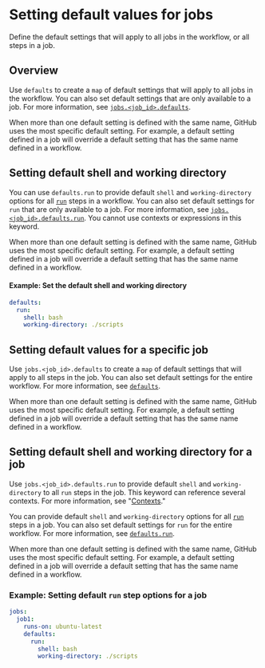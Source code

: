 # Setting default values for jobs

Define the default settings that will apply to all jobs in the workflow, or all steps in a job.

## Overview

Use `defaults` to create a `map` of default settings that will apply to all jobs in the workflow. You can also set default settings that are only available to a job. For more information, see [`jobs.<job_id>.defaults`](/actions/using-workflows/workflow-syntax-for-github-actions#jobsjob_iddefaults).

When more than one default setting is defined with the same name, GitHub uses the most specific default setting. For example, a default setting defined in a job will override a default setting that has the same name defined in a workflow.

## Setting default shell and working directory

You can use `defaults.run` to provide default `shell` and `working-directory` options for all [`run`](/actions/using-workflows/workflow-syntax-for-github-actions#jobsjob_idstepsrun) steps in a workflow. You can also set default settings for `run` that are only available to a job. For more information, see [`jobs.<job_id>.defaults.run`](/actions/using-workflows/workflow-syntax-for-github-actions#jobsjob_iddefaultsrun). You cannot use contexts or expressions in this keyword.

When more than one default setting is defined with the same name, GitHub uses the most specific default setting. For example, a default setting defined in a job will override a default setting that has the same name defined in a workflow.

#### Example: Set the default shell and working directory

```yaml
defaults:
  run:
    shell: bash
    working-directory: ./scripts
```

## Setting default values for a specific job

Use `jobs.<job_id>.defaults` to create a `map` of default settings that will apply to all steps in the job. You can also set default settings for the entire workflow. For more information, see [`defaults`](/actions/using-workflows/workflow-syntax-for-github-actions#defaults).

When more than one default setting is defined with the same name, GitHub uses the most specific default setting. For example, a default setting defined in a job will override a default setting that has the same name defined in a workflow.

## Setting default shell and working directory for a job

Use `jobs.<job_id>.defaults.run` to provide default `shell` and `working-directory` to all `run` steps in the job. This keyword can reference several contexts. For more information, see "[Contexts](/actions/learn-github-actions/contexts#context-availability)."

You can provide default `shell` and `working-directory` options for all [`run`](/actions/using-workflows/workflow-syntax-for-github-actions#jobsjob_idstepsrun) steps in a job. You can also set default settings for `run` for the entire workflow. For more information, see [`defaults.run`](/actions/using-workflows/workflow-syntax-for-github-actions#defaultsrun).

When more than one default setting is defined with the same name, GitHub uses the most specific default setting. For example, a default setting defined in a job will override a default setting that has the same name defined in a workflow.

### Example: Setting default `run` step options for a job

```yaml
jobs:
  job1:
    runs-on: ubuntu-latest
    defaults:
      run:
        shell: bash
        working-directory: ./scripts
```
